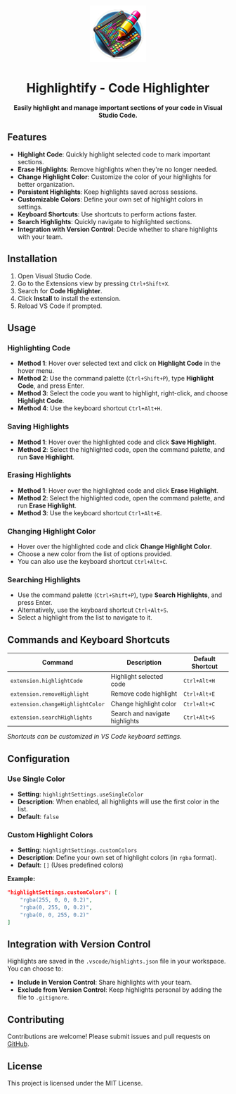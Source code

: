 <div align="center">

![LOGO](images/icon128-circle.png)

# Highlightify - Code Highlighter

**Easily highlight and manage important sections of your code in Visual Studio Code.**
</div>

## Features

- **Highlight Code**: Quickly highlight selected code to mark important sections.
- **Erase Highlights**: Remove highlights when they're no longer needed.
- **Change Highlight Color**: Customize the color of your highlights for better organization.
- **Persistent Highlights**: Keep highlights saved across sessions.
- **Customizable Colors**: Define your own set of highlight colors in settings.
- **Keyboard Shortcuts**: Use shortcuts to perform actions faster.
- **Search Highlights**: Quickly navigate to highlighted sections.
- **Integration with Version Control**: Decide whether to share highlights with your team.

## Installation

1. Open Visual Studio Code.
2. Go to the Extensions view by pressing `Ctrl+Shift+X`.
3. Search for **Code Highlighter**.
4. Click **Install** to install the extension.
5. Reload VS Code if prompted.

## Usage

### Highlighting Code

- **Method 1**: Hover over selected text and click on **Highlight Code** in the hover menu.
- **Method 2**: Use the command palette (`Ctrl+Shift+P`), type **Highlight Code**, and press Enter.
- **Method 3**: Select the code you want to highlight, right-click, and choose **Highlight Code**.
- **Method 4**: Use the keyboard shortcut `Ctrl+Alt+H`.

### Saving Highlights

- **Method 1**: Hover over the highlighted code and click **Save Highlight**.
- **Method 2**: Select the highlighted code, open the command palette, and run **Save Highlight**.

### Erasing Highlights

- **Method 1**: Hover over the highlighted code and click **Erase Highlight**.
- **Method 2**: Select the highlighted code, open the command palette, and run **Erase Highlight**.
- **Method 3**: Use the keyboard shortcut `Ctrl+Alt+E`.

### Changing Highlight Color

- Hover over the highlighted code and click **Change Highlight Color**.
- Choose a new color from the list of options provided.
- You can also use the keyboard shortcut `Ctrl+Alt+C`.

### Searching Highlights

- Use the command palette (`Ctrl+Shift+P`), type **Search Highlights**, and press Enter.
- Alternatively, use the keyboard shortcut `Ctrl+Alt+S`.
- Select a highlight from the list to navigate to it.

## Commands and Keyboard Shortcuts

| Command                           | Description                      | Default Shortcut |
|-----------------------------------|----------------------------------|------------------|
| `extension.highlightCode`         | Highlight selected code          | `Ctrl+Alt+H`     |
| `extension.removeHighlight`       | Remove code highlight            | `Ctrl+Alt+E`     |
| `extension.changeHighlightColor`  | Change highlight color           | `Ctrl+Alt+C`     |
| `extension.searchHighlights`      | Search and navigate highlights   | `Ctrl+Alt+S`     |

*Shortcuts can be customized in VS Code keyboard settings.*

## Configuration

### Use Single Color

- **Setting**: `highlightSettings.useSingleColor`
- **Description**: When enabled, all highlights will use the first color in the list.
- **Default**: `false`

### Custom Highlight Colors

- **Setting**: `highlightSettings.customColors`
- **Description**: Define your own set of highlight colors (in `rgba` format).
- **Default**: `[]` (Uses predefined colors)

**Example:**

```json
"highlightSettings.customColors": [
    "rgba(255, 0, 0, 0.2)",
    "rgba(0, 255, 0, 0.2)", 
    "rgba(0, 0, 255, 0.2)"  
]
```

## Integration with Version Control

Highlights are saved in the `.vscode/highlights.json` file in your workspace. You can choose to:

- **Include in Version Control**: Share highlights with your team.
- **Exclude from Version Control**: Keep highlights personal by adding the file to `.gitignore`.

## Contributing

Contributions are welcome! Please submit issues and pull requests on [GitHub](https://github.com/ankit-aglawe/code-highlighter).

## License

This project is licensed under the MIT License.
